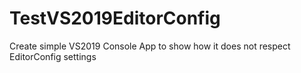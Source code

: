 # TestVS2019EditorConfig
Create simple VS2019 Console App to show how it does not respect EditorConfig settings
